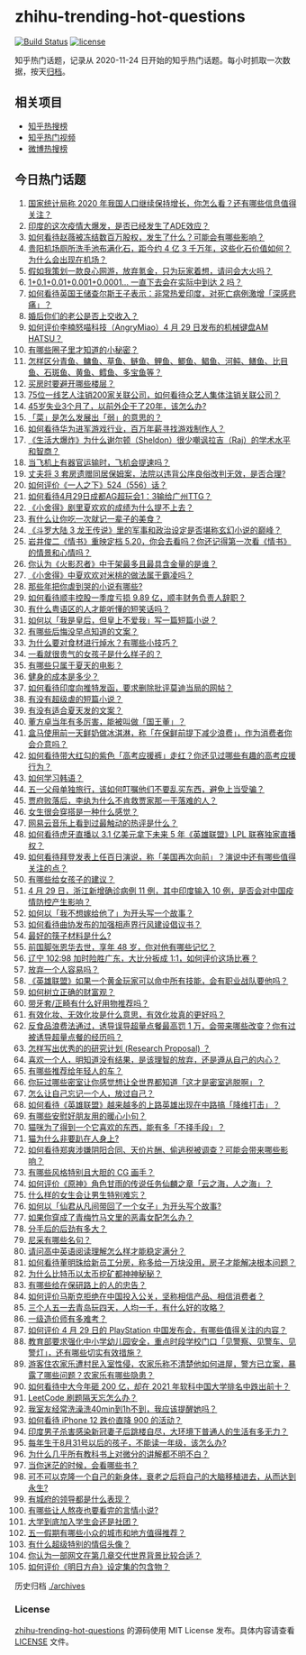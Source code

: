 # zhihu-trending-hot-questions

[![Build Status](https://github.com/justjavac/zhihu-trending-hot-questions/workflows/ci/badge.svg?branch=master)](https://github.com/justjavac/zhihu-trending-hot-questions/actions)
[![license](https://img.shields.io/github/license/justjavac/zhihu-trending-hot-questions)](https://github.com/justjavac/zhihu-trending-hot-questions/blob/master/LICENSE)

知乎热门话题，记录从 2020-11-24 日开始的知乎热门话题。每小时抓取一次数据，按天[归档](./archives)。

## 相关项目

- [知乎热搜榜](https://github.com/justjavac/zhihu-trending-top-search)
- [知乎热门视频](https://github.com/justjavac/zhihu-trending-hot-video)
- [微博热搜榜](https://github.com/justjavac/weibo-trending-hot-search)

## 今日热门话题

<!-- BEGIN -->
<!-- 最后更新时间 Fri Apr 30 2021 10:33:16 GMT+0800 (China Standard Time) -->

1. [国家统计局称 2020
   年我国人口继续保持增长，你怎么看？还有哪些信息值得关注？](https://www.zhihu.com/question/457140816)
2. [印度的这次疫情大爆发，是否已经发生了ADE效应？](https://www.zhihu.com/question/456399195)
3. [如何看待赵薇被冻结数百万股权，发生了什么？可能会有哪些影响？](https://www.zhihu.com/question/457141906)
4. [贵阳机场厕所洗手池布满化石，距今约 4 亿 3
   千万年，这些化石价值如何？为什么会出现在机场？](https://www.zhihu.com/question/456986321)
5. [假如我策划一款良心网游，放弃氪金，只为玩家着想，请问会大火吗？](https://www.zhihu.com/question/452046052)
6. [1+0.1+0.01+0.001+0.0001... 一直下去会在实际中到达 2
   吗？](https://www.zhihu.com/question/444218811)
7. [如何看待英国王储查尔斯王子表示：非常热爱印度，对死亡病例激增「深感悲痛」？](https://www.zhihu.com/question/457133150)
8. [婚后你们的老公是否上交收入？](https://www.zhihu.com/question/446421532)
9. [如何评价李楠怒喵科技（AngryMiao）4 月 29 日发布的机械键盘AM
   HATSU？](https://www.zhihu.com/question/457163306)
10. [有哪些圈子里才知道的小秘密？](https://www.zhihu.com/question/49502870)
11. [怎样区分青鱼、鳙鱼、草鱼、鲢鱼、鲤鱼、鲫鱼、鲳鱼、河鲀、鳝鱼、比目鱼、石斑鱼、黄鱼、鳕鱼、多宝鱼等？](https://www.zhihu.com/question/46703898)
12. [买房时要避开哪些楼层？](https://www.zhihu.com/question/447920355)
13. [75位一线艺人注销200家关联公司，如何看待众艺人集体注销关联公司？](https://www.zhihu.com/question/457181415)
14. [45岁失业3个月了，以前外企干了20年，该怎么办?](https://www.zhihu.com/question/453104891)
15. [「菜」是怎么发展出「弱」的意思的？](https://www.zhihu.com/question/454980442)
16. [如何看待华为进军游戏行业，百万年薪寻找游戏制作人？](https://www.zhihu.com/question/457206027)
17. [《生活大爆炸》为什么谢尔顿（Sheldon）很少嘲讽拉吉（Raj）的学术水平和智商？](https://www.zhihu.com/question/452782047)
18. [当飞机上有器官运输时，飞机会提速吗？](https://www.zhihu.com/question/453406019)
19. [丈夫将 3
    套房遗赠同居保姆案，法院以违背公序良俗改判无效，是否合理?](https://www.zhihu.com/question/457149946)
20. [如何评价《一人之下》524（556）话？](https://www.zhihu.com/question/457216895)
21. [如何看待4月29日成都AG超玩会1：3输给广州TTG？](https://www.zhihu.com/question/457202102)
22. [《小舍得》剧里夏欢欢的成绩为什么提不上去？](https://www.zhihu.com/question/455735077)
23. [有什么让你吃一次就记一辈子的美食？](https://www.zhihu.com/question/442763529)
24. [《斗罗大陆 3
    龙王传说》里的军事和政治设定是否堪称玄幻小说的巅峰？](https://www.zhihu.com/question/457043638)
25. [岩井俊二《情书》重映定档
    5.20，你会去看吗？你还记得第一次看《情书》的情景和心情吗？](https://www.zhihu.com/question/457115062)
26. [你认为《火影忍者》中干架最多且最具含金量的是谁？](https://www.zhihu.com/question/456331604)
27. [《小舍得》中夏欢欢对米桃的做法属于霸凌吗？](https://www.zhihu.com/question/457028998)
28. [那些年把你虐到哭的小说有哪些?](https://www.zhihu.com/question/384707888)
29. [如何看待顺丰控股一季度亏损 9.89 亿，顺丰财务负责人辞职？](https://www.zhihu.com/question/456088079)
30. [有什么粤语区的人才能听懂的短笑话吗？](https://www.zhihu.com/question/417960479)
31. [如何以「我是皇后，但皇上不爱我」写一篇短篇小说？](https://www.zhihu.com/question/410673163)
32. [有哪些后悔没早点知道的文案？](https://www.zhihu.com/question/447084918)
33. [为什么要对食材进行焯水？有哪些小技巧？](https://www.zhihu.com/question/40365482)
34. [一看就很贵气的女孩子是什么样子的？](https://www.zhihu.com/question/322175199)
35. [有哪些只属于夏天的电影？](https://www.zhihu.com/question/453035690)
36. [健身的成本是多少？](https://www.zhihu.com/question/58355167)
37. [如何看待印度向推特发函，要求删除批评莫迪当局的网帖？](https://www.zhihu.com/question/456828756)
38. [有没有超级虐的短篇小说？](https://www.zhihu.com/question/380410071)
39. [有没有适合夏天发的文案？](https://www.zhihu.com/question/455423467)
40. [董方卓当年有多厉害，能被叫做「国王董」？](https://www.zhihu.com/question/34886516)
41. [盒马使用前一天鲜奶做冰淇淋，称「在保鲜前提下减少浪费」，作为消费者你会介意吗？](https://www.zhihu.com/question/456827779)
42. [如何看待带大红勾的紫色「高考应援裤」走红？你还见过哪些有趣的高考应援行为？](https://www.zhihu.com/question/457036620)
43. [如何学习韩语？](https://www.zhihu.com/question/19830338)
44. [五一父母单独旅行，该如何叮嘱他们不要乱买东西，避免上当受骗？](https://www.zhihu.com/question/456639541)
45. [贾府败落后，李纨为什么不肯救贾家那一干落难的人？](https://www.zhihu.com/question/413382261)
46. [女生很会穿搭是一种什么感觉？](https://www.zhihu.com/question/316509144)
47. [网易云音乐上看到过最触动的热评是什么？](https://www.zhihu.com/question/323985794)
48. [如何看待虎牙直播以 3.1 亿美元拿下未来 5 年《英雄联盟》LPL
    联赛独家直播权？](https://www.zhihu.com/question/457004985)
49. [如何看待拜登发表上任百日演说，称「美国再次向前」？演说中还有哪些值得关注的点？](https://www.zhihu.com/question/457103607)
50. [有哪些给女孩子的建议？](https://www.zhihu.com/question/315676658)
51. [4 月 29 日，浙江新增确诊病例 11 例，其中印度输入 10
    例，是否会对中国疫情防控产生影响？](https://www.zhihu.com/question/457100652)
52. [如何以「我不想嫁给他了」为开头写一个故事？](https://www.zhihu.com/question/450473110)
53. [如何看待曲协发布的加强相声界行风建设倡议书？](https://www.zhihu.com/question/457138970)
54. [最好的筷子材料是什么?](https://www.zhihu.com/question/21549358)
55. [前国脚张恩华去世，享年 48 岁，你对他有哪些记忆？](https://www.zhihu.com/question/457170964)
56. [辽宁 102:98 加时险胜广东，大比分扳成
    1:1，如何评价这场比赛？](https://www.zhihu.com/question/457178922)
57. [放弃一个人容易吗？](https://www.zhihu.com/question/455853199)
58. [《英雄联盟》如果一个黄金玩家可以命中所有技能，会有职业战队要他吗？](https://www.zhihu.com/question/454200921)
59. [如何树立正确的财富观？](https://www.zhihu.com/question/314627020)
60. [带牙套/正畸有什么好用物推荐吗？](https://www.zhihu.com/question/263947314)
61. [有效化妆、无效化妆是什么意思，有效化妆真的更好吗？](https://www.zhihu.com/question/445017526)
62. [反食品浪费法通过，诱导误导超量点餐最高罚 1
    万，会带来哪些改变？你有过被诱导超量点餐的经历吗？](https://www.zhihu.com/question/457114352)
63. [怎样写出优秀的的研究计划 (Research Proposal)
    ？](https://www.zhihu.com/question/23695058)
64. [喜欢一个人，明知道没有结果，是该理智的放弃，还是遵从自己的内心？](https://www.zhihu.com/question/453112528)
65. [有哪些推荐给年轻人的车？](https://www.zhihu.com/question/351728964)
66. [你玩过哪些密室让你感觉想让全世界都知道「这才是密室逃脱啊」？](https://www.zhihu.com/question/319279638)
67. [怎么让自己忘记一个人，放过自己？](https://www.zhihu.com/question/456808503)
68. [如何看待《英雄联盟》越来越多的上路英雄出现在中路搞「降维打击」？](https://www.zhihu.com/question/456150071)
69. [有哪些安慰好朋友用的暖心小句？](https://www.zhihu.com/question/423693212)
70. [猫咪为了得到一个它喜欢的东西，能有多「不择手段」？](https://www.zhihu.com/question/456683084)
71. [猫为什么非要趴在人身上?](https://www.zhihu.com/question/456102586)
72. [如何看待郑爽涉嫌阴阳合同、天价片酬、偷逃税被调查？可能会带来哪些影响？](https://www.zhihu.com/question/457029348)
73. [有哪些风格特别且大胆的 CG 画手？](https://www.zhihu.com/question/33526505)
74. [如何评价《原神》角色甘雨的传说任务仙麟之章「云之海，人之海」？](https://www.zhihu.com/question/439097589)
75. [什么样的女生会让男生特别难忘？](https://www.zhihu.com/question/445195620)
76. [如何以「仙君从凡间带回了一个女子」为开头写个故事?](https://www.zhihu.com/question/432356881)
77. [如果你穿成了青梅竹马文里的恶毒女配怎么办？](https://www.zhihu.com/question/397987454)
78. [分手后的后劲有多大？](https://www.zhihu.com/question/440316118)
79. [尼采有哪些名句？](https://www.zhihu.com/question/368233780)
80. [请问高中英语阅读理解怎么样才能稳定满分？](https://www.zhihu.com/question/309325332)
81. [如何看待董明珠给新员工分房，称多给一万块没用，房子才能解决根本问题？](https://www.zhihu.com/question/456846832)
82. [为什么比特币以太币挖矿都神神秘秘？](https://www.zhihu.com/question/456031920)
83. [有哪些给在保研路上的人的忠告？](https://www.zhihu.com/question/370011250)
84. [如何评价马斯克拒绝在中国投入公关，坚称相信产品、相信消费者？](https://www.zhihu.com/question/457012576)
85. [三个人五一去青岛玩四天，人均一千，有什么好的攻略？](https://www.zhihu.com/question/455036673)
86. [一级造价师有多难考？](https://www.zhihu.com/question/408061696)
87. [如何评价 4 月 29 日的 PlayStation
    中国发布会，有哪些值得关注的内容？](https://www.zhihu.com/question/456103601)
88. [教育部要求强化中小学幼儿园安全，重点时段学校门口「见警察、见警车、见警灯」，还有哪些切实有效措施？](https://www.zhihu.com/question/457099403)
89. [游客住农家乐遭村民入室性侵，农家乐称不清楚他如何进屋，警方已立案，暴露了哪些问题？农家乐有哪些隐患？](https://www.zhihu.com/question/456979537)
90. [如何看待中大今年砸 200 亿，却在 2021
    年软科中国大学排名中跌出前十？](https://www.zhihu.com/question/456601034)
91. [LeetCode 刷题隔天忘怎么办？](https://www.zhihu.com/question/379857231)
92. [我室友经常洗澡洗40min到1h不到，我应该提醒她吗？](https://www.zhihu.com/question/456731420)
93. [如何看待 iPhone 12 跌价直降 900 的活动？](https://www.zhihu.com/question/455284196)
94. [印度男子杀害感染新冠妻子后跳楼自尽，大环境下普通人的生活有多无力？](https://www.zhihu.com/question/456933930)
95. [每年生于8月31号以后的孩子，不能读一年级，该怎么办?](https://www.zhihu.com/question/456626454)
96. [为什么几乎所有教科书上对微分的讲解都不明不白？](https://www.zhihu.com/question/438795295)
97. [当你迷茫的时候，会看哪些书？](https://www.zhihu.com/question/454224694)
98. [可不可以克隆一个自己的新身体，衰老之后将自己的大脑移植进去，从而达到永生?](https://www.zhihu.com/question/437796896)
99. [有城府的领导都是什么表现？](https://www.zhihu.com/question/299985054)
100. [有哪些让人熬夜也要看完的言情小说?](https://www.zhihu.com/question/332155810)
101. [大学到底加入学生会还是社团？](https://www.zhihu.com/question/64631466)
102. [五一假期有哪些小众的城市和地方值得推荐？](https://www.zhihu.com/question/454880823)
103. [有什么超级特别的情侣头像？](https://www.zhihu.com/question/276562790)
104. [你认为一部网文在第几章交代世界背景比较合适？](https://www.zhihu.com/question/453894423)
105. [如何评价《明日方舟》设定集的包含物？](https://www.zhihu.com/question/456988607)

<!-- END -->

历史归档 [./archives](./archives)

### License

[zhihu-trending-hot-questions](https://github.com/justjavac/zhihu-trending-hot-questions)
的源码使用 MIT License 发布。具体内容请查看 [LICENSE](./LICENSE) 文件。

